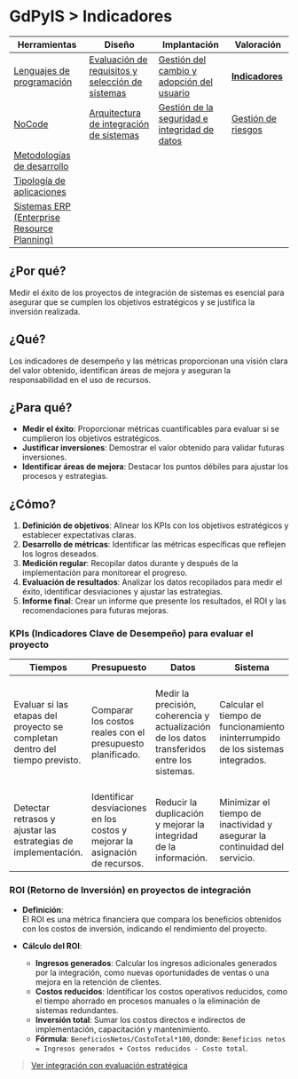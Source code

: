 # GdPyIS > Indicadores

|Herramientas|Diseño|Implantación|Valoración|
|-|-|-|-|
|[Lenguajes de programación](lenguajesProgramacion.md)|[Evaluación de requisitos y selección de sistemas](requisitos.md)|[Gestión del cambio y adopción del usuario](gestionDelCambio.md)|[**Indicadores**](indicadores.md)|
|[NoCode](noCode.md)|[Arquitectura de integración de sistemas](arquitectura.md)|[Gestión de la seguridad e integridad de datos](gestionSeguridad.md)|[Gestión de riesgos](riesgos.md)|
|[Metodologías de desarrollo](metodologiasDesarrollo.md)
|[Tipología de aplicaciones](tipologia.md)
|[Sistemas ERP (Enterprise Resource Planning)](erp.md)

## ¿Por qué?

Medir el éxito de los proyectos de integración de sistemas es esencial para asegurar que se cumplen los objetivos estratégicos y se justifica la inversión realizada.

## ¿Qué?

Los indicadores de desempeño y las métricas proporcionan una visión clara del valor obtenido, identifican áreas de mejora y aseguran la responsabilidad en el uso de recursos.

## ¿Para qué?

- **Medir el éxito**: Proporcionar métricas cuantificables para evaluar si se cumplieron los objetivos estratégicos.
- **Justificar inversiones**: Demostrar el valor obtenido para validar futuras inversiones.
- **Identificar áreas de mejora**: Destacar los puntos débiles para ajustar los procesos y estrategias.

## ¿Cómo?

1. **Definición de objetivos**: Alinear los KPIs con los objetivos estratégicos y establecer expectativas claras.
2. **Desarrollo de métricas**: Identificar las métricas específicas que reflejen los logros deseados.
3. **Medición regular**: Recopilar datos durante y después de la implementación para monitorear el progreso.
4. **Evaluación de resultados**: Analizar los datos recopilados para medir el éxito, identificar desviaciones y ajustar las estrategias.
5. **Informe final**: Crear un informe que presente los resultados, el ROI y las recomendaciones para futuras mejoras.

### KPIs (Indicadores Clave de Desempeño) para evaluar el proyecto

|Tiempos|Presupuesto|Datos|Sistema|Usuarios|Operaciones|
|-|-|-|-|-|-|
|Evaluar si las etapas del proyecto se completan dentro del tiempo previsto.|Comparar los costos reales con el presupuesto planificado.|Medir la precisión, coherencia y actualización de los datos transferidos entre los sistemas.|Calcular el tiempo de funcionamiento ininterrumpido de los sistemas integrados.|Evaluar mediante encuestas la facilidad de uso, rapidez y funcionalidad percibida por los usuarios finales.|Comparar los tiempos de proceso y costos operativos antes y después de la implementación.
|Detectar retrasos y ajustar las estrategias de implementación.|Identificar desviaciones en los costos y mejorar la asignación de recursos.|Reducir la duplicación y mejorar la integridad de la información.|Minimizar el tiempo de inactividad y asegurar la continuidad del servicio.|Recoger comentarios para futuras mejoras.|Identificar mejoras en la velocidad de respuesta y reducción de errores.

### ROI (Retorno de Inversión) en proyectos de integración

- **Definición**:  
  El ROI es una métrica financiera que compara los beneficios obtenidos con los costos de inversión, indicando el rendimiento del proyecto.

- **Cálculo del ROI**:  
  - **Ingresos generados**: Calcular los ingresos adicionales generados por la integración, como nuevas oportunidades de ventas o una mejora en la retención de clientes.
  - **Costos reducidos**: Identificar los costos operativos reducidos, como el tiempo ahorrado en procesos manuales o la eliminación de sistemas redundantes.
  - **Inversión total**: Sumar los costos directos e indirectos de implementación, capacitación y mantenimiento.
  - **Fórmula**: `BeneficiosNetos/CostoTotal*100`, donde: `Beneficios netos = Ingresos generados + Costos reducidos - Costo total`.

> [Ver integración con evaluación estratégica](evaluacionEstrategica.md)
